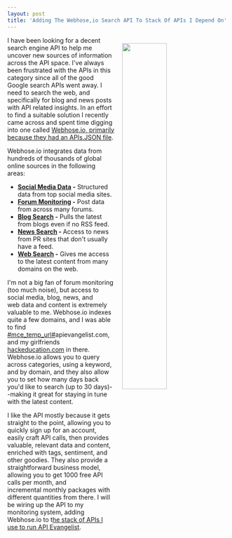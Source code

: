 ```yaml
---
layout: post
title: 'Adding The Webhose,io Search API To Stack Of APIs I Depend On'
---
```

<p><img style="padding: 15px;" src="http://kinlane-productions.s3.amazonaws.com/api_evangelist_site/blog/screen_shot_2017_01_22_at_8.53.04_pm.png" alt="" width="45%" align="right" /></p>
<p>I have been looking for a decent search engine API to help me uncover new sources of information across the API space. I've always been frustrated with the APIs in this category since all of the good Google search APIs went away. I need to search the web, and specifically for blog and news posts with API related insights. In an effort to find a suitable solution I recently came across and spent time digging into one called&nbsp;<a href="https://webhose.io/apis.json">Webhose.io, primarily because they had an APIs.JSON file</a>.</p>
<p>Webhose.io integrates data from hundreds of&nbsp;thousands of global online sources in the following areas:</p>
<ul>
<li><strong><a href="https://webhose.io/social-media-data">Social Media Data</a>&nbsp;-</strong> Structured data from top social media sites.&nbsp;</li>
<li><strong><a href="https://webhose.io/forum-monitoring-api">Forum Monitoring</a>&nbsp;-</strong> Post data from across many forums.</li>
<li><strong><a href="https://webhose.io/blog-search-api">Blog Search</a>&nbsp;-</strong> Pulls the latest from blogs even if no RSS feed.</li>
<li><strong><a href="https://webhose.io/news-search-api">News Search</a>&nbsp;- </strong>Access to news from PR sites that don't usually have a feed.</li>
<li><strong><a href="https://webhose.io/web-search-api">Web Search</a>&nbsp;-</strong> Gives me access to the latest content from many domains on the&nbsp;web.</li>
</ul>
<p>I'm not a big fan of forum monitoring (too much noise), but access to social media, blog, news, and web&nbsp;data and content is extremely valuable to me. Webhose.io indexes quite a few domains, and I was able to find <a href="http://apievangelist.com">#mce_temp_url#</a>apievangelist.com, and my girlfriends <a href="http://hackeducation.com">hackeducation.com</a> in there. Webhose.io allows you to query across categories, using a keyword, and by domain, and they also allow you to set how many days back you'd like to search (up to 30 days)--making it great for staying in tune with the latest content.&nbsp;</p>
<p>I like the API mostly because it gets straight to the point, allowing you to quickly sign up for an account, easily craft API calls, then provides valuable, relevant data and content, enriched with tags, sentiment, and other goodies. They also provide a straightforward business model, allowing you to get 1000 free API calls per month, and incremental&nbsp;monthly packages with different quantities from there. I will be wiring up the API to my monitoring system, adding Webhose.io to t<a href="http://stack.apievangelist.com/companies.html">he stack of APIs I use to run API Evangelist</a>.</p>